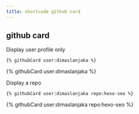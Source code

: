 ```yaml
---
title: shortcode github card
---
```


## github card

Display user profile only
```
{% githubCard user:dimaslanjaka %}
```

{% githubCard user:dimaslanjaka %}

Display a repo
```
{% githubCard user:dimaslanjaka repo:hexo-seo %}
```

{% githubCard user:dimaslanjaka repo:hexo-seo %}
